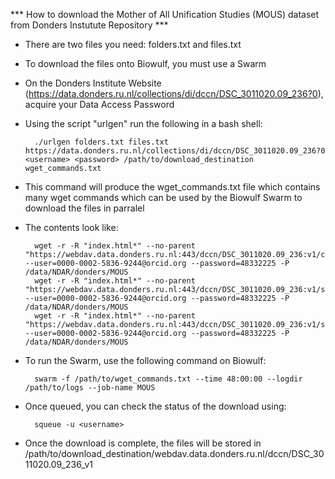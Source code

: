 *** How to download the Mother of All Unification Studies (MOUS) dataset from Donders Instutute Repository ***

- There are two files you need: folders.txt and files.txt
- To download the files onto Biowulf, you must use a Swarm
- On the Donders Institute Website (https://data.donders.ru.nl/collections/di/dccn/DSC_3011020.09_236?0), acquire your Data Access Password
- Using the script "urlgen" run the following in a bash shell:

		./urlgen folders.txt files.txt https://data.donders.ru.nl/collections/di/dccn/DSC_3011020.09_236?0 <username> <password> /path/to/download_destination wget_commands.txt


- This command will produce the wget_commands.txt file which contains many wget commands which can be used by the Biowulf Swarm to download the files in parralel
- The contents look like:

		wget -r -R "index.html*" --no-parent "https://webdav.data.donders.ru.nl:443/dccn/DSC_3011020.09_236:v1/code/" --user=0000-0002-5836-9244@orcid.org --password=48332225 -P /data/NDAR/donders/MOUS
		wget -r -R "index.html*" --no-parent "https://webdav.data.donders.ru.nl:443/dccn/DSC_3011020.09_236:v1/sourcedata/" --user=0000-0002-5836-9244@orcid.org --password=48332225 -P /data/NDAR/donders/MOUS
		wget -r -R "index.html*" --no-parent "https://webdav.data.donders.ru.nl:443/dccn/DSC_3011020.09_236:v1/stimuli/" --user=0000-0002-5836-9244@orcid.org --password=48332225 -P /data/NDAR/donders/MOUS

- To run the Swarm, use the following command on Biowulf:

		swarm -f /path/to/wget_commands.txt --time 48:00:00 --logdir /path/to/logs --job-name MOUS

- Once queued, you can check the status of the download using:

		squeue -u <username>

- Once the download is complete, the files will be stored in /path/to/download_destination/webdav.data.donders.ru.nl/dccn/DSC_3011020.09_236_v1